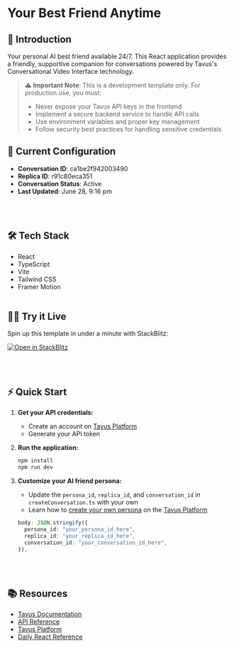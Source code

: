 # Your Best Friend Anytime

## 🚀 Introduction

Your personal AI best friend available 24/7. This React application provides a friendly, supportive companion for conversations powered by Tavus's Conversational Video Interface technology.

> ⚠️ **Important Note**: This is a development template only. For production use, you must:
> - Never expose your Tavus API keys in the frontend
> - Implement a secure backend service to handle API calls
> - Use environment variables and proper key management
> - Follow security best practices for handling sensitive credentials

## 🤖 Current Configuration
- **Conversation ID**: ca1be2f942003490
- **Replica ID**: r91c80eca351
- **Conversation Status**: Active
- **Last Updated**: June 28, 9:16 pm

<br></br>
## 🛠️ Tech Stack
- React
- TypeScript
- Vite
- Tailwind CSS
- Framer Motion
<br></br>
## 🧑‍💻 Try it Live
Spin up this template in under a minute with StackBlitz:

[![Open in StackBlitz](https://developer.stackblitz.com/img/open_in_stackblitz.svg)](https://stackblitz.com/github/Tavus-Engineering/tavus-vibecode-quickstart?file=src%2FApp.tsx)

<br></br>
## ⚡ Quick Start

1. **Get your API credentials:**
   - Create an account on [Tavus Platform](https://platform.tavus.io/api-keys)
   - Generate your API token

2. **Run the application:**
   ```bash
   npm install
   npm run dev
   ```

3. **Customize your AI friend persona:**
   - Update the `persona_id`, `replica_id`, and `conversation_id` in `createConversation.ts` with your own
   - Learn how to [create your own persona](https://docs.tavus.io/sections/conversational-video-interface/creating-a-persona) on the [Tavus Platform](https://platform.tavus.io/)

   ```typescript
   body: JSON.stringify({
     persona_id: "your_persona_id_here",
     replica_id: "your_replica_id_here",
     conversation_id: "your_conversation_id_here",
   }),
   ```

<br></br>
## 📚 Resources

- [Tavus Documentation](https://docs.tavus.io/)
- [API Reference](https://docs.tavus.io/api-reference/)
- [Tavus Platform](https://platform.tavus.io/)
- [Daily React Reference](https://docs.daily.co/reference/daily-react)